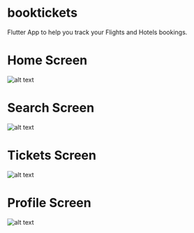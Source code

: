# booktickets

Flutter App to help you track your Flights and Hotels bookings.

# Home Screen
![alt text](https://github.com/VivekSharma811/book_tickets/blob/master/screens/home.jpeg?raw=true)

# Search Screen
![alt text](https://github.com/VivekSharma811/book_tickets/blob/master/screens/search.jpeg?raw=true)

# Tickets Screen
![alt text](https://github.com/VivekSharma811/book_tickets/blob/master/screens/tickets.jpeg?raw=true)

# Profile Screen
![alt text](https://github.com/VivekSharma811/book_tickets/blob/master/screens/profile.jpeg?raw=true)
